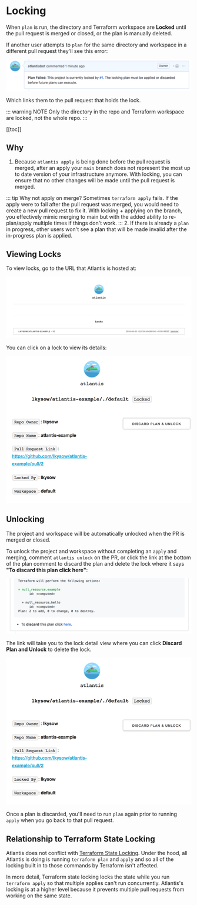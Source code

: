 # Locking
When `plan` is run, the directory and Terraform workspace are **Locked** until the pull request is merged or closed, or the plan is manually deleted.

If another user attempts to `plan` for the same directory and workspace in a different pull request
they'll see this error:

![Lock Comment](./images/lock-comment.png)

Which links them to the pull request that holds the lock.

::: warning NOTE
Only the directory in the repo and Terraform workspace are locked, not the whole repo.
:::

[[toc]]

## Why
1. Because `atlantis apply` is being done before the pull request is merged, after
an apply your `main` branch does not represent the most up to date version of your infrastructure
anymore. With locking, you can ensure that no other changes will be made until the
pull request is merged.

::: tip Why not apply on merge?
Sometimes `terraform apply` fails. If the apply were to fail after the pull
request was merged, you would need to create a new pull request to fix it.
With locking + applying on the branch, you effectively mimic merging to main
but with the added ability to re-plan/apply multiple times if things don't work.
:::
2. If there is already a `plan` in progress, other users won't see a plan that
will be made invalid after the in-progress plan is applied.

## Viewing Locks
To view locks, go to the URL that Atlantis is hosted at:

![Locks View](./images/locks-ui.png)

You can click on a lock to view its details:

<p align="center">
    <img src="./images/lock-detail-ui.png" alt="Lock Detail View" height="400px">
</p>

## Unlocking
The project and workspace will be automatically unlocked when the PR is merged or closed.

To unlock the project and workspace without completing an `apply` and merging, comment `atlantis unlock` on the PR,
or click the link at the bottom of the plan comment to discard the plan and delete the lock where
it says **"To discard this plan click here"**:

![Locks View](./images/lock-delete-comment.png)

The link will take you to the lock detail view where you can click **Discard Plan and Unlock**
to delete the lock.

<p align="center">
    <img src="./images/lock-detail-ui.png" alt="Lock Detail View" height="400px">
</p>

Once a plan is discarded, you'll need to run `plan` again prior to running `apply` when you go back to that pull request.

## Relationship to Terraform State Locking
Atlantis does not conflict with [Terraform State Locking](https://developer.hashicorp.com/terraform/language/state/locking). Under the hood, all
Atlantis is doing is running `terraform plan` and `apply` and so all of the
locking built in to those commands by Terraform isn't affected.

In more detail, Terraform state locking locks the state while you run `terraform apply`
so that multiple applies can't run concurrently. Atlantis's locking is at a higher
level because it prevents multiple pull requests from working on the same state.
